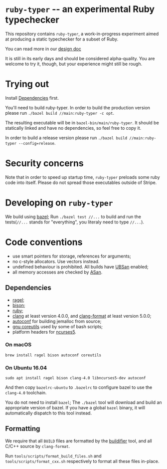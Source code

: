 # `ruby-typer` -- an experimental Ruby typechecker

This repository contains `ruby-typer`, a work-in-progress experiment
aimed at producing a static typechecker for a subset of Ruby.

You can read more in our [design doc](https://hackpad.corp.stripe.com/Design-Doc-ruby-typer-zd1LGHPfpvW)

It is still in its early days and should be considered alpha-quality.
You are welcome to try it, though, but your experience might still be rough.

# Trying out
Install [Dependencies](#Dependencies) first.

You'll need to build ruby-typer.
In order to build the production version please run `./bazel build //main:ruby-typer -c opt`.

The resulting executable will be in `bazel-bin/main/ruby-typer`.
It should be statically linked and have no dependencies, so feel free to copy it.

In order to build a release version please run `./bazel build //main:ruby-typer --config=release`.
# Security concerns
Note that in order to speed up startup time, `ruby-typer` preloads some ruby code into itself.
Please do not spread those executables outside of Stripe.

# Developing on `ruby-typer`

We build using [bazel](https://bazel.build/); Run `./bazel test
//...` to build and run the tests(`//...` stands for "everything", you literaly need to type `//...`).

# Code conventions

 - use smart pointers for storage, references for arguments;
 - no c-style allocators. Use vectors instead.
 - undefined behaviour is prohibited. All builds have [UBSan](https://clang.llvm.org/docs/UndefinedBehaviorSanitizer.html) enabled;
 - all memory accesses are checked by [ASan](https://github.com/google/sanitizers/wiki/AddressSanitizer).

## Dependencies

- [ragel](http://www.colm.net/open-source/ragel/);
- [bison](https://www.gnu.org/software/bison/);
- [ruby](https://www.ruby-lang.org/en/);
- [clang](https://clang.llvm.org/) at least version 4.0.0, and
  [clang-format](https://clang.llvm.org/docs/ClangFormat.html) at
  least version 5.0.0;
- [autoconf](https://www.gnu.org/software/autoconf/autoconf.html) for building jemalloc from source;
- [gnu coreutils](http://www.gnu.org/software/coreutils/coreutils.html) used by some of bash scripts;
- platform headers for [ncurses5](https://www.gnu.org/software/ncurses/).


### On macOS

```
brew install ragel bison autoconf coreutils
```

### On Ubuntu 16.04

```
sudo apt install ragel bison clang-4.0 libncurses5-dev autoconf
```

And then copy `bazelrc-ubuntu` to `.bazelrc` to configure bazel to use
the `clang-4.0` toolchain.

You do not need to install `bazel`; The `./bazel` tool will download
and build an appropriate version of bazel. If you have a global
`bazel` binary, it will automatically dispatch to this tool instead.

## Formatting

We require that all `BUILD` files are formatted by the
[buildifier](https://github.com/bazelbuild/buildtools/tree/master/buildifier)
tool, and all C/C++ source by `clang-format`.

Run `tools/scripts/format_build_files.sh` and
`tools/scripts/format_cxx.sh` respectively to format all these files
in-place.
